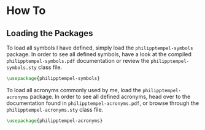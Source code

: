 # How To

## Loading the Packages

To load all symbols I have defined, simply load the `philipptempel-symbols` package.
In order to see all defined symbols, have a look at the compiled `philipptempel-symbols.pdf` documentation or review the `philipptempel-symbols.sty` class file.

```latex
\usepackage{philipptempel-symbols}
```

To load all acronyms commonly used by me, load the `philipptempel-acronyms` package.
In order to see all defined acronyms, head over to the documentation found in `philipptempel-acronyms.pdf`, or browse through the `philipptempel-acronyms.sty` class file.

```latex
\usepackage{philipptempel-acronyms}
```
